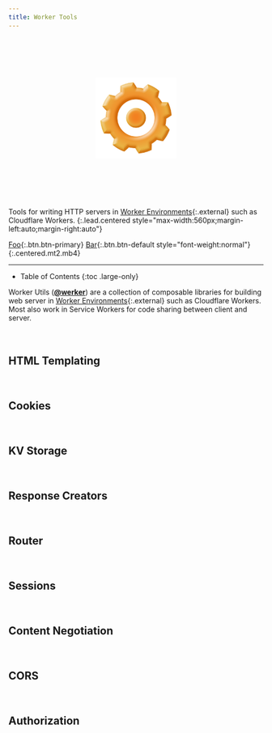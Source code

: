 ```yaml
---
title: Worker Tools
---
```


<p align="center"><picture class="app-button" style="display:block; text-align:center">
  <img src="assets/img/logo.svg" alt="Logo" style="height:10rem; width:10rem; margin:5rem 0" width="172" height="172">
</picture></p>

Tools for writing HTTP servers in [Worker Environments][1]{:.external} such as Cloudflare Workers.
{:.lead.centered style="max-width:560px;margin-left:auto;margin-right:auto"}

[1]: https://workers.js.org/

[Foo](#foo){:.btn.btn-primary}
[Bar](#bar){:.btn.btn-default style="font-weight:normal"}
{:.centered.mt2.mb4}

***

* Table of Contents
{:toc .large-only}

Worker Utils ([**@werker**][2]) are a collection of composable libraries for building web server in [Worker Environments][1]{:.external} such as Cloudflare Workers. 
Most also work in Service Workers for code sharing between client and server.

<!-- The goal is to build an entire web framework, similar to express.js. -->

[2]: https://www.npmjs.com/org/werker

## HTML Templating

## Cookies

## KV Storage

## Response Creators

## Router

## Sessions

## Content Negotiation

## CORS

## Authorization

<br/>

<style>
.page > p { position: relative }
.page > header > h1 + .hr { 
  display: none; 
}

.mt6 { margin-top: 6rem }
.mb2 { margin-bottom: 1.5rem }

h1, h2, h3, .h1, .h2, .h3 { margin-top: 4rem }
h4, h5, h6, .h4, .h5, .h6 { margin-top: 3rem }
.page > hr { margin: 4rem 0 }

clap-button {
  --clap-button-color: var(--accent-color);
}

h2 + p > clap-button[url^="#"] {
  margin: 0;
  width: 3rem;
  height: 3rem;
  position: absolute;
  left: -6rem;
  margin-top: -3rem;
  font-size: smaller;
  color: var(--gray-text);
  --clap-button-color: var(--menu-text);
}

.page > header > h1 { 
  width: 100%!important;
  font-size: 4rem;
  text-align: center;
  width: 100%!important;
}

.larger { font-size: larger; }
.smaller { font-size: smaller; }

.layout-welcome { padding-top: 4rem; }
#_navbar { transform: translateY(-5rem); }

#legend + dl {
  display: grid;
  grid-template-columns: repeat(auto-fill, 36px minmax(min(300px, 100%), 1fr));
  grid-gap: 0.5rem;
}
#legend + dl dd {
  margin: 0;
}

/* .btn-primary { color: #333; }
.btn-primary:hover { color: #333; } */

table.stretch-table { margin: 2rem -1rem!important; width:calc(100% + 2rem)!important; }
</style>
<script>window.dispatchEvent(new HashChangeEvent('hashchange', { newURL: new URL('#noop', location).href }))</script>
